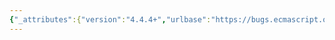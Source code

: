 ```yaml
---
{"_attributes":{"version":"4.4.4+","urlbase":"https://bugs.ecmascript.org/","maintainer":"dherman@mozilla.com"},"bug":{"bug_id":696,"creation_ts":"2012-10-02 15:50:00 -0700","short_desc":"Enable calendar selection via options property","delta_ts":"2012-10-16 15:05:17 -0700","product":"Internationalization - ECMA-402","component":"Specification","version":"Edition 2.0 proposals","rep_platform":"All","op_sys":"All","bug_status":"CONFIRMED","priority":"Normal","bug_severity":"enhancement","everconfirmed":true,"reporter":{"uid":"ecmascriptbugs","name":"Norbert"},"assigned_to":{"uid":"ecmascriptbugs","name":"Norbert"},"long_desc":[{"commentid":1816,"comment_count":0,"who":{"uid":"ecmascriptbugs","name":"Norbert"},"bug_when":"2012-10-02 15:50:22 -0700","thetext":"In edition 1.0, calendars can only be selected via a Unicode locale extension, not via an options property. The reason for this is that not all implementation support the selection of any calendar for any locale, and options properties are meant to be orthogonal to locales.\n\nFor a future edition, we should see whether this limitation can be removed."}]}}
---
```

